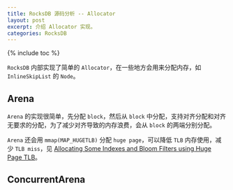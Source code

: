 ```yaml
---
title: RocksDB 源码分析 -- Allocator
layout: post
excerpt: 介绍 Allocator 实现。
categories: RocksDB
---
```


{% include toc %}

`RocksDB` 内部实现了简单的 `Allocator`，在一些地方会用来分配内存，如 `InlineSkipList` 的 `Node`。

## Arena
`Arena` 的实现很简单，先分配 `block`，然后从 `block` 中分配，支持对齐分配和对齐无要求的分配，为了减少对齐导致的内存浪费，会从 `block` 的两端分别分配。

`Arena` 还会用 `mmap(MAP_HUGETLB)` 分配 `huge page`，可以降低 `TLB` 内存使用，减少 `TLB miss`，见
[Allocating Some Indexes and Bloom Filters using Huge Page TLB](https://github.com/facebook/rocksdb/wiki/Allocating-Some-Indexes-and-Bloom-Filters-using-Huge-Page-TLB)。

## ConcurrentArena

